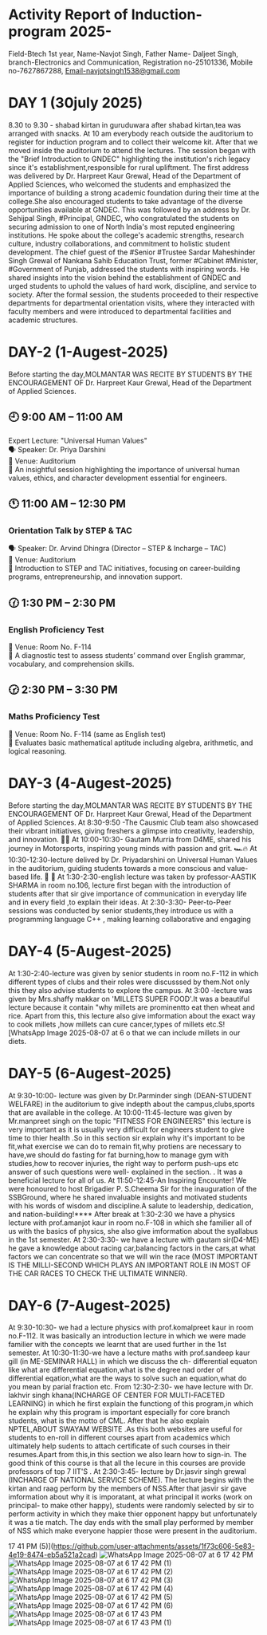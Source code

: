 # Activity Report of Induction-program 2025-

Field-Btech 1st year,
Name-Navjot Singh,
Father Name- Daljeet Singh,
branch-Electronics and Communication,
Registration no-25101336,
Mobile no-7627867288,
Email-navjotsingh1538@gmail.com 

 # DAY 1 (30july 2025) 
 
8.30 to 9.30 - shabad kirtan in guruduwara
after shabad kirtan,tea was arranged with snacks.
At 10 am everybody reach outside the auditorium  to register for induction program  and to collect their welcome kit.
After that we moved inside the auditorium to attend the lectures.
The session began with the "Brief Introduction to GNDEC" highlighting the institution's rich legacy since it's establishment,responsible for rural upliftment.
The first address was delivered by Dr. Harpreet Kaur Grewal, Head of the Department of Applied Sciences, who welcomed the students and emphasized the importance of building a strong academic foundation during their time at the college.She also encouraged students to take advantage of the diverse opportunities available at GNDEC.
This was followed by an address by Dr. Sehijpal Singh, #Principal, GNDEC, who congratulated the students on securing admission to one of North India's most reputed engineering institutions. He spoke about the college's academic strengths, research culture, industry collaborations, and commitment to holistic student development.
The chief guest of the #Senior #Trustee Sardar Maheshinder Singh Grewal of Nankana Sahib Education Trust, former #Cabinet #Minister, #Government of Punjab, addressed the students with inspiring words. He shared insights into the vision behind the establishment of GNDEC and urged students to uphold the values of hard work, discipline, and service to society.
After the formal session, the students proceeded to their respective departments for departmental orientation visits, where they interacted with faculty members and were introduced to departmental facilities and academic structures.

# DAY-2 (1-Augest-2025)

Before starting the day,MOLMANTAR WAS RECITE BY STUDENTS BY THE ENCOURAGEMENT OF Dr. Harpreet Kaur Grewal, Head of the Department of Applied Sciences.
## 🕘 9:00 AM – 11:00 AM 
Expert Lecture: "Universal Human Values"  
🗣️ Speaker: Dr. Priya Darshini  
📍 Venue: Auditorium  
🔹 An insightful session highlighting the importance of universal human values, ethics, and character development essential for engineers.
## 🕚 11:00 AM – 12:30 PM  
### Orientation Talk by STEP & TAC  
🗣️ Speaker: Dr. Arvind Dhingra (Director – STEP & Incharge – TAC)  
📍 Venue: Auditorium  
🔹 Introduction to STEP and TAC initiatives, focusing on career-building programs, entrepreneurship, and innovation support.
## 🕜 1:30 PM – 2:30 PM  
### English Proficiency Test  
📍 Venue: Room No. F-114  
🔹 A diagnostic test to assess students’ command over English grammar, vocabulary, and comprehension skills.  
## 🕝 2:30 PM – 3:30 PM  
### Maths Proficiency Test  
📍 Venue: Room No. F-114 (same as English test)  
🔹 Evaluates basic mathematical aptitude including algebra, arithmetic, and logical reasoning.  


# DAY-3 (4-Augest-2025) 

Before starting the day,MOLMANTAR WAS RECITE BY STUDENTS BY THE ENCOURAGEMENT OF Dr. Harpreet Kaur Grewal, Head of the Department of Applied Sciences.
At  8:30-9:50 -The Causmic Club team also showcased their vibrant initiatives, giving freshers a glimpse into creativity, leadership, and innovation. 🚀✨
At  10:00-10:30- Gautam Murria from D4ME, shared his journey in Motorsports, inspiring young minds with passion and grit. 🏎️🔥
At  10:30-12:30-lecture delived  by Dr. Priyadarshini on Universal Human Values in the auditorium, guiding students towards a more conscious and value-based life. 🧠 💫
At  1:30-2:30-english lecture was taken by professor-AASTIK SHARMA in room no.106, lecture first began with the introduction of students after that sir give importance of communication in everyday life and in every field ,to explain their ideas.
At 2:30-3:30- Peer-to-Peer sessions was conducted by senior students,they introduce us with a programming language C++ , making learning collaborative and engaging

# DAY-4 (5-Augest-2025)
At 1:30-2:40-lecture was given by senior students in room no.F-112 in which different types of clubs and their roles were discusssed by them.Not only this they also advise students to explore the campus.
At 3:00 -lecture was given by Mrs.shaffy makkar on 'MILLETS SUPER FOOD'.It was a beautiful lecture because it contain "why millets are prominentto eat then wheat and rice. Apart from this, this lecture also give imformation about the exact way to cook millets ,how millets can cure cancer,types of millets etc.S![WhatsApp Image 2025-08-07 at 6 
o that we can include millets in our diets.

# DAY-5 (6-Augest-2025)
At 9:30-10:00- lecture was given by Dr.Parminder singh (DEAN-STUDENT WELFARE) in the auditorium to give indepth about the campus,clubs,sports that are available in the college.
At 10:00-11:45-lecture was given by Mr.manpreet singh on  the topic "FITNESS FOR ENGINEERS" this lecture is very important as it is usually very difficult for engineers student to give time to thier health .So in this section sir explain why it's important to be fit,what exercise we can do to remain fit,why protiens are necessary to have,we should do  fasting for fat burning,how to manage gym with studies,how to recover injuries, the right way to perform push-ups etc answer of such questions were well- explained in the section. . It was a beneficial lecture for all of us.
At 11:50-12:45-An Inspiring Encounter! We were honoured to host Brigadier P. S.Cheema Sir for the inauguration of the SSBGround, where he shared invaluable insights and motivated students with his words of wisdom and discipline.A salute to leadership, dedication, and nation-building!****
After break at 1:30-2:30 we have a physics lecture with prof.amanjot kaur in room no.F-108 in which she familier all of us with the basics of physics, she also give imformation about the syallabus in the 1st semester.
At 2:30-3:30- we have a lecture with gautam sir(D4-ME) he gave a knowledge about racing car,balancing factors in the cars,at what factors we can concentrate so that we will win the race (MOST IMPORTANT IS THE MILLI-SECOND WHICH PLAYS AN IMPORTANT ROLE IN MOST OF THE CAR RACES TO CHECK THE ULTIMATE WINNER).

# DAY-6 (7-Augest-2025)

At 9:30-10:30- we had a lecture physics with prof.komalpreet kaur in room no.F-112. It was basically an introduction lecture in which we were made familier with the concepts we learnt that are used further in the 1st semester. 
At 10:30-11:30-we have a lecture maths with prof.sandeep kaur gill (in ME-SEMINAR HALL) in which we discuss the ch- differential equaton like what are differential equation,what is the degree nad order of differential eqation,what are the ways to solve such an equation,what do you mean by parial fraction etc.
From 12:30-2:30- we have lecture with Dr. lakhvir singh khana(INCHARGE OF CENTER FOR MULTI-FACETED LEARNING)  in which he first explain the functiong of this program,in which he explain why this program is important especially for core branch students, what is the motto of CML. 
After that he also explain NPTEL,ABOUT SWAYAM WEBSITE .As this both websites are useful for students to en-roll in different courses apart from academics which  ultimately help sudents to attach certificate of such courses in their resumes.Apart from this,in this section we also learn how to sign-in. The good think of this course is that all the lecure in this courses are provide professors of top 7 IIT'S .
At 2:30-3:45- lecture by Dr.jasvir singh grewal (INCHARGE OF NATIONAL SERVICE SCHEME). The lecture begins with the kirtan and raag perform by the members of NSS.After that jasvir sir gave imformation about why it is imporatant, at what principal it works (work on principal- to make other happy), students were randomly selected by sir to  perform activity in which they make thier opponent happy but unfortunately it was a tie match. The day ends with the small play performed by member of NSS which make everyone happier those were  present in the auditorium.


17 41 PM (5)](https://github.com/user-attachments/assets/1f73c606-5e83-4e19-8474-eb5a521a2cad)
![WhatsApp Image 2025-08-07 at 6 17 42 PM](https://github.com/user-attachments/assets/6a5ee7e4-efb4-4262-96f8-eedca84267f7)
![WhatsApp Image 2025-08-07 at 6 17 42 PM (1)](https://github.com/user-attachments/assets/5427ade6-7c07-4a16-97e4-740a11a9bd41)
![WhatsApp Image 2025-08-07 at 6 17 42 PM (2)](https://github.com/user-attachments/assets/6aa5b1be-b81e-4e44-9620-a3bd99cdb7c9)
![WhatsApp Image 2025-08-07 at 6 17 42 PM (3)](https://github.com/user-attachments/assets/c7807cb8-bc0e-421b-8d90-f90ea9056d5f)
![WhatsApp Image 2025-08-07 at 6 17 42 PM (4)](https://github.com/user-attachments/assets/63956792-71d0-4b76-a933-9747702f839c)
![WhatsApp Image 2025-08-07 at 6 17 42 PM (5)](https://github.com/user-attachments/assets/87916485-dafe-49f7-861a-10a3a73f1aaf)
![WhatsApp Image 2025-08-07 at 6 17 42 PM (6)](https://github.com/user-attachments/assets/378b8eac-23fc-4a76-9440-434e8f07630e)
![WhatsApp Image 2025-08-07 at 6 17 43 PM](https://github.com/user-attachments/assets/ade49900-c891-4c8c-9a75-f5eaf07d0be4)
![WhatsApp Image 2025-08-07 at 6 17 43 PM (1)](https://github.com/user-attachments/assets/2112da52-ee47-4b6b-98b7-8327933bb532)


